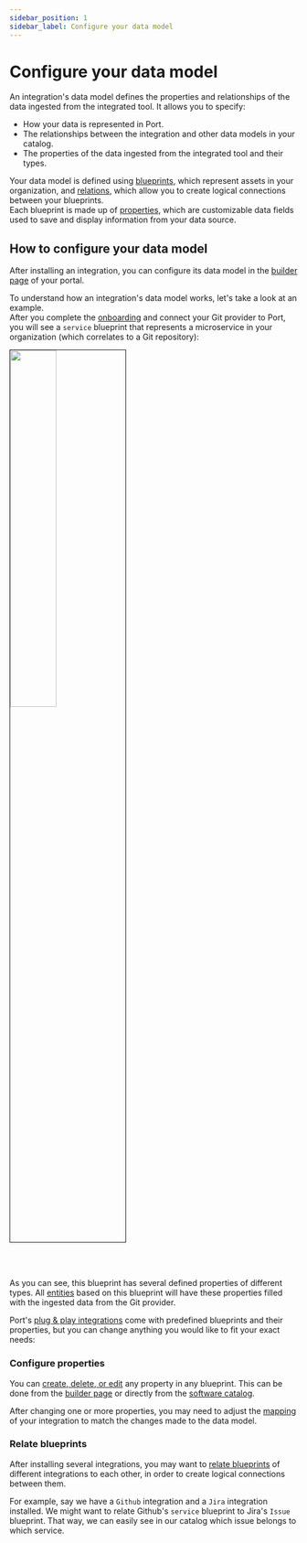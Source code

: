```yaml
---
sidebar_position: 1
sidebar_label: Configure your data model
---
```


# Configure your data model

An integration's data model defines the properties and relationships of the data ingested from the integrated tool. It allows you to specify:

- How your data is represented in Port. 
- The relationships between the integration and other data models in your catalog.
- The properties of the data ingested from the integrated tool and their types.

Your data model is defined using [blueprints](/build-your-software-catalog/customize-integrations/configure-data-model/setup-blueprint/), which represent assets in your organization, and [relations](/build-your-software-catalog/customize-integrations/configure-data-model/relate-blueprints/), which allow you to create logical connections between your blueprints.  
Each blueprint is made up of [properties](/build-your-software-catalog/customize-integrations/configure-data-model/setup-blueprint/properties/), which are customizable data fields used to save and display information from your data source.


## How to configure your data model

After installing an integration, you can configure its data model in the [builder page](https://app.getport.io/settings/data-model) of your portal. 

To understand how an integration's data model works, let's take a look at an example.  
After you complete the [onboarding](/quickstart) and connect your Git provider to Port, you will see a `service` blueprint that represents a microservice in your organization (which correlates to a Git repository):

<img src='/img/software-catalog/customize-integrations/serviceBlueprint.png' width='40%' border='1px' />

<br/><br/>

As you can see, this blueprint has several defined properties of different types. All [entities](/build-your-software-catalog/sync-data-to-catalog/#entities) based on this blueprint will have these properties filled with the ingested data from the Git provider.

Port's [plug & play integrations](/build-your-software-catalog/sync-data-to-catalog/#available-plug--play-integrations) come with predefined blueprints and their properties, but you can change anything you would like to fit your exact needs:

### Configure properties

You can [create, delete, or edit](/build-your-software-catalog/customize-integrations/configure-data-model/setup-blueprint/properties/#configure-properties-in-port) any property in any blueprint. This can be done from the [builder page](/build-your-software-catalog/customize-integrations/configure-data-model/setup-blueprint/properties/#from-the-builder-page) or directly from the [software catalog](/build-your-software-catalog/customize-integrations/configure-data-model/setup-blueprint/properties/#from-the-software-catalog).

After changing one or more properties, you may need to adjust the [mapping](/build-your-software-catalog/customize-integrations/configure-mapping) of your integration to match the changes made to the data model.

### Relate blueprints

After installing several integrations, you may want to [relate blueprints](/build-your-software-catalog/customize-integrations/configure-data-model/relate-blueprints/) of different integrations to each other, in order to create logical connections between them.  

For example, say we have a `Github` integration and a `Jira` integration installed. We might want to relate Github's `service` blueprint to Jira's `Issue` blueprint. That way, we can easily see in our catalog which issue belongs to which service.
